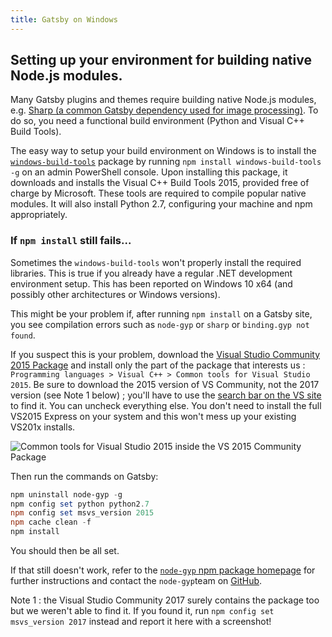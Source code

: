 ```yaml
---
title: Gatsby on Windows
---
```

## Setting up your environment for building native Node.js modules.

Many Gatsby plugins and themes require building native Node.js modules, e.g. [Sharp (a common Gatsby dependency used for image processing)](/packages/gatsby-plugin-sharp/). To do so, you need a functional build environment (Python and Visual C++ Build Tools).

The easy way to setup your build environment on Windows is to install the [`windows-build-tools`](https://github.com/felixrieseberg/windows-build-tools) package by running `npm install windows-build-tools -g` on an admin PowerShell console. Upon installing this package, it downloads and installs the Visual C++ Build Tools 2015, provided free of charge by Microsoft. These tools are required to compile popular native modules. It will also install Python 2.7, configuring your machine and npm appropriately.

### If `npm install` still fails...

Sometimes the `windows-build-tools` won't properly install the required libraries. This is true if you already have a regular .NET development environment setup. This has been reported on Windows 10 x64 (and possibly other architectures or Windows versions).

This might be your problem if, after running `npm install` on a Gatsby site, you see compilation errors such as `node-gyp` or `sharp` or `binding.gyp not found`.

If you suspect this is your problem, download the [Visual Studio Community 2015 Package](https://www.visualstudio.com/products/visual-studio-community-vs) and install only the part of the package that interests us : `Programming languages > Visual C++ > Common tools for Visual Studio 2015`. Be sure to download the 2015 version of VS Community, not the 2017 version (see Note 1 below) ; you'll have to use the [search bar on the VS site](https://www.visualstudio.com/products/visual-studio-community-vs) to find it. You can uncheck everything else. You don't need to install the full VS2015 Express on your system and this won't mess up your existing VS201x installs.

![Common tools for Visual Studio 2015 inside the VS 2015 Community Package](https://i.stack.imgur.com/J1aet.png)

Then run the commands on Gatsby:

```powershell
npm uninstall node-gyp -g
npm config set python python2.7
npm config set msvs_version 2015
npm cache clean -f
npm install
```

You should then be all set.

If that still doesn't work, refer to the [`node-gyp` npm package homepage](https://www.npmjs.com/package/node-gyp) for further instructions and contact the `node-gyp`team on [GitHub](https://github.com/nodejs/node-gyp/issues).

Note 1 : the Visual Studio Community 2017 surely contains the package too but we weren't able to find it. If you found it, run `npm config set msvs_version 2017` instead and report it here with a screenshot!